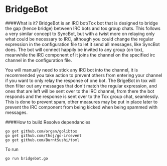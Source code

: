 BridgeBot
=========
####What is it?
BridgeBot is an IRC bot/Tox bot that is designed to bridge the gap (hence bridge) between IRC bots and tox group chats. This follows a very similar concept to SyncBot, but with a twist more on relaying only what could be necessary to IRC, although you could change the regular expression in the configuration file to let it send all messages, like SyncBot does.
The bot will connect happily be invited to any group (on tox), meanwhile the IRC component of it joins the channel on the specified irc channel in the configuration file.

You will manually need to stick any IRC bot into the channel, it is recommended you take action to prevent others from entering your channel if you want to only relay the response of one bot. The BrigeBot in tox will then filter out any messages that don't match the regular expression, and ones that are left will be sent over to the IRC channel, from there the bot responds and the response is sent over to the Tox group chat, seamlessly. This is done to prevent spam, other measures may be put in place later to prevent the IRC component from being kicked when being spammed with messages.

####How to build
Resolve dependancies
```
go get github.com/organ/golibtox
go get github.com/thoj/go-ircevent
go get github.com/BurntSushi/toml
```
To run
```
go run bridgebot.go
```
